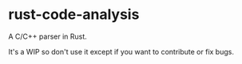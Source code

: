 # rust-code-analysis

A C/C++ parser in Rust.

It's a WIP so don't use it except if you want to contribute or fix bugs.
